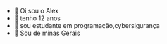 - 👋 Oi,sou o Alex
- 👀 tenho 12 anos
- 🌱 sou estudante em programação,cybersigurança
- 💞️ Sou de minas Gerais

<!---
AlexRafael1234/AlexRafael1234 is a ✨ special ✨ repository because its `README.md` (this file) appears on your GitHub profile.
You can click the Preview link to take a look at your changes.
--->
